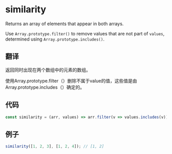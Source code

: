 # similarity

Returns an array of elements that appear in both arrays.

Use `Array.prototype.filter()` to remove values that are not part of `values`, determined using `Array.prototype.includes()`.

## 翻译

返回同时出现在两个数组中的元素的数组。

使用Array.prototype.filter（）删除不属于value的值，这些值是由Array.prototype.includes（）确定的。

## 代码

```js
const similarity = (arr, values) => arr.filter(v => values.includes(v));
```

## 例子

```js
similarity([1, 2, 3], [1, 2, 4]); // [1, 2]
```
